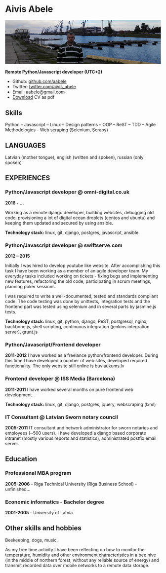 # Aivis Abele 

![Aivis Abele](https://raw.githubusercontent.com/aabele/CV/master/aabele.jpg)

**Remote Python/Javascript developer (UTC+2)**

* Github: [github.com/aabele](https://github.com/aabele)
* Twitter: [twitter.com/aivis_abele](https://twitter.com/aivis_abele)
* Email: [aabele@gmail.com](mailto:aabele@gmail.com)
* [Download](https://raw.githubusercontent.com/aabele/CV/master/README.pdf) CV as pdf

## Skills
Python – Javascript – Linux – Design patterns – OOP – ReST – TDD – Agile Methodologies - Web scraping (Selenium, Scrapy)

## LANGUAGES
Latvian (mother tongue), english (written and spoken), russian (only spoken)

## EXPERIENCES

### Python/Javascript developer @ omni-digital.co.uk
__2016 - ...__

Working as a remote django developer, building websites, debugging old code, provisioning a lot of digital ocean droplets (centos and ubuntu) and keeping them updated and secured by using ansible.

__Technology stack:__ linux, git, django, postgres, javascript, ansible.

### Python/Javascript developer @ swiftserve.com
__2012 – 2015__

Initially I was hired to develop youtube like website. After accomplishing this task I have been working as a member of an agile developer team. My everyday tasks included working on tickets - fixing bugs and implementing new features, refactoring the old code, participating in scrum meetings, planning poker sessions.

I was required to write a well-documented, tested and standards compliant code. The code testing was done by unittests, integration tests and the frontend part was tested using selenium and in several parts by jasmine.js tests.

__Technology stack:__ linux, git, python, django, ReST, postgresql, nginx, backbone.js, shell scripting, continuous integration (jenkins integration server), grunt.js

### Python/Javascript/Frontend developer 
__2011-2012__
I have worked as a freelance python/frontend developer. During this time I have developed a number of web sites, developed required functionality. The only
website still online is buvlaukums.lv

### Frontend developer @ ISS Media (Barcelona)
__2011-2011__
I have worked several months on pure frontend web development.

__Technology stack:__ linux, git, django, postgres, jquery, webscraping (lxml)

### IT Consultant @ Latvian Sworn notary council
__2005-2011__
IT consultant and network administrator for sworn notaries and employees (~500 users). I have developed a django based corporate intranet (mostly various reports and statistics), administrated postfix email server.

## Education

### Professional MBA program
__2005-2006__  - Riga Technical University (Riga Business School) - unfinished...

### Economic informatics - Bachelor degree
__2001-2005__ - University of Latvia

## Other skills and hobbies

Beekeeping, dogs, music.

As my free time activity I have been reflecting on how to monitor the temperature, humidity and other environment characteristics in a bee hive (in the middle of northern forest, without any reliable source of energy) and transmit recorded data over mobile networks to a remote data storage.


